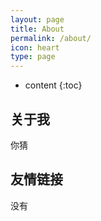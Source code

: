 ```yaml
---
layout: page
title: About
permalink: /about/
icon: heart
type: page
---
```


* content
{:toc}

## 关于我
你猜


## 友情链接
没有
